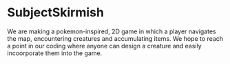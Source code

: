 # SubjectSkirmish
We are making a pokemon-inspired, 2D game in which a player navigates the map, encountering creatures and accumulating items.
We hope to reach a point in our coding where anyone can design a creature and easily incoorporate them into the game.

